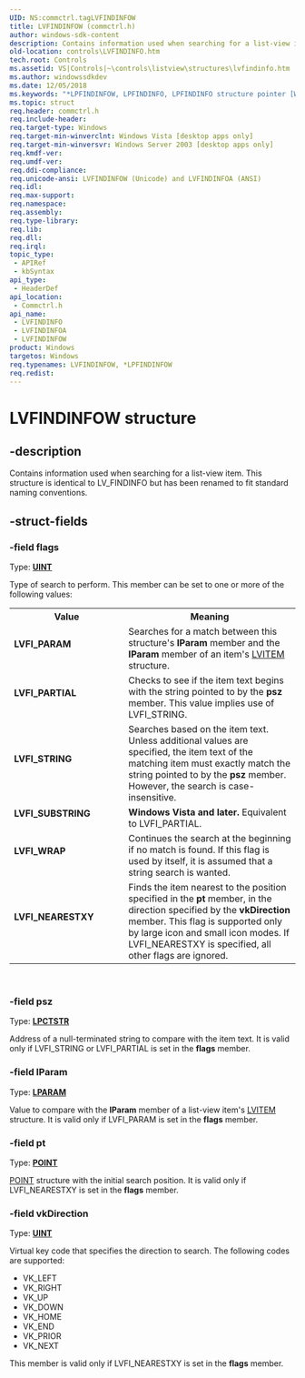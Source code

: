 ```yaml
---
UID: NS:commctrl.tagLVFINDINFOW
title: LVFINDINFOW (commctrl.h)
author: windows-sdk-content
description: Contains information used when searching for a list-view item. This structure is identical to LV_FINDINFO but has been renamed to fit standard naming conventions.
old-location: controls\LVFINDINFO.htm
tech.root: Controls
ms.assetid: VS|Controls|~\controls\listview\structures\lvfindinfo.htm
ms.author: windowssdkdev
ms.date: 12/05/2018
ms.keywords: "*LPFINDINFOW, LPFINDINFO, LPFINDINFO structure pointer [Windows Controls], LVFINDINFO, LVFINDINFO structure [Windows Controls], LVFINDINFOA, LVFINDINFOW, LVFI_NEARESTXY, LVFI_PARAM, LVFI_PARTIAL, LVFI_STRING, LVFI_SUBSTRING, LVFI_WRAP, _win32_LVFINDINFO, _win32_LVFINDINFO_cpp, commctrl/LPFINDINFO, commctrl/LVFINDINFO, commctrl/LVFINDINFOA, commctrl/LVFINDINFOW, controls.LVFINDINFO, controls._win32_LVFINDINFO"
ms.topic: struct
req.header: commctrl.h
req.include-header: 
req.target-type: Windows
req.target-min-winverclnt: Windows Vista [desktop apps only]
req.target-min-winversvr: Windows Server 2003 [desktop apps only]
req.kmdf-ver: 
req.umdf-ver: 
req.ddi-compliance: 
req.unicode-ansi: LVFINDINFOW (Unicode) and LVFINDINFOA (ANSI)
req.idl: 
req.max-support: 
req.namespace: 
req.assembly: 
req.type-library: 
req.lib: 
req.dll: 
req.irql: 
topic_type:
 - APIRef
 - kbSyntax
api_type:
 - HeaderDef
api_location:
 - Commctrl.h
api_name:
 - LVFINDINFO
 - LVFINDINFOA
 - LVFINDINFOW
product: Windows
targetos: Windows
req.typenames: LVFINDINFOW, *LPFINDINFOW
req.redist: 
---
```


# LVFINDINFOW structure


## -description


Contains information used when searching for a list-view item. This structure is identical to LV_FINDINFO but has been renamed to fit standard naming conventions. 


## -struct-fields




### -field flags

Type: <b><a href="https://msdn.microsoft.com/4553cafc-450e-4493-a4d4-cb6e2f274d46">UINT</a></b>

Type of search to perform. This member can be set to one or more of the following values: 

<table>
<tr>
<th>Value</th>
<th>Meaning</th>
</tr>
<tr>
<td width="40%"><a id="LVFI_PARAM"></a><a id="lvfi_param"></a><dl>
<dt><b>LVFI_PARAM</b></dt>
</dl>
</td>
<td width="60%">
Searches for a match between this structure's <b>lParam</b> member and the <b>lParam</b> member of an item's <a href="https://msdn.microsoft.com/en-us/library/Bb774760(v=VS.85).aspx">LVITEM</a> structure.

</td>
</tr>
<tr>
<td width="40%"><a id="LVFI_PARTIAL"></a><a id="lvfi_partial"></a><dl>
<dt><b>LVFI_PARTIAL</b></dt>
</dl>
</td>
<td width="60%">
Checks to see if the item text begins with the string pointed to by the <b>psz</b> member. This value implies use of LVFI_STRING.

</td>
</tr>
<tr>
<td width="40%"><a id="LVFI_STRING"></a><a id="lvfi_string"></a><dl>
<dt><b>LVFI_STRING</b></dt>
</dl>
</td>
<td width="60%">
Searches based on the item text. Unless additional values are specified, the item text of the matching item must exactly match the string pointed to by the <b>psz</b> member. However, the search is case-insensitive.

</td>
</tr>
<tr>
<td width="40%"><a id="LVFI_SUBSTRING"></a><a id="lvfi_substring"></a><dl>
<dt><b>LVFI_SUBSTRING</b></dt>
</dl>
</td>
<td width="60%">
<b>Windows Vista and later.</b> Equivalent to LVFI_PARTIAL.

</td>
</tr>
<tr>
<td width="40%"><a id="LVFI_WRAP"></a><a id="lvfi_wrap"></a><dl>
<dt><b>LVFI_WRAP</b></dt>
</dl>
</td>
<td width="60%">
Continues the search at the beginning if no match is found. If this flag is used by itself, it is assumed that a string search is wanted.

</td>
</tr>
<tr>
<td width="40%"><a id="LVFI_NEARESTXY"></a><a id="lvfi_nearestxy"></a><dl>
<dt><b>LVFI_NEARESTXY</b></dt>
</dl>
</td>
<td width="60%">
Finds the item nearest to the position specified in the <b>pt</b> member, in the direction specified by the <b>vkDirection</b> member. This flag is supported only by large icon and small icon modes. If LVFI_NEARESTXY is specified, all other flags are ignored.

</td>
</tr>
</table>
 


### -field psz

Type: <b><a href="https://msdn.microsoft.com/4553cafc-450e-4493-a4d4-cb6e2f274d46">LPCTSTR</a></b>

Address of a null-terminated string to compare with the item text. It is valid only if LVFI_STRING or LVFI_PARTIAL is set in the <b>flags</b> member.


### -field lParam

Type: <b><a href="https://msdn.microsoft.com/4553cafc-450e-4493-a4d4-cb6e2f274d46">LPARAM</a></b>

Value to compare with the <b>lParam</b> member of a list-view item's <a href="https://msdn.microsoft.com/en-us/library/Bb774760(v=VS.85).aspx">LVITEM</a> structure. It is valid only if LVFI_PARAM is set in the <b>flags</b> member.


### -field pt

Type: <b><a href="https://msdn.microsoft.com/ecb0f0e1-90c2-48ab-a069-552262b49c7c">POINT</a></b>


<a href="https://msdn.microsoft.com/ecb0f0e1-90c2-48ab-a069-552262b49c7c">POINT</a> structure with the initial search position. It is valid only if LVFI_NEARESTXY is set in the <b>flags</b> member.


### -field vkDirection

Type: <b><a href="https://msdn.microsoft.com/4553cafc-450e-4493-a4d4-cb6e2f274d46">UINT</a></b>

Virtual key code that specifies the direction to search. The following codes are supported: 
			
            		

<ul>
<li>VK_LEFT </li>
<li>VK_RIGHT </li>
<li>VK_UP </li>
<li>VK_DOWN </li>
<li>VK_HOME </li>
<li>VK_END </li>
<li>VK_PRIOR </li>
<li>VK_NEXT </li>
</ul>
This member is valid only if LVFI_NEARESTXY is set in the <b>flags</b> member.

